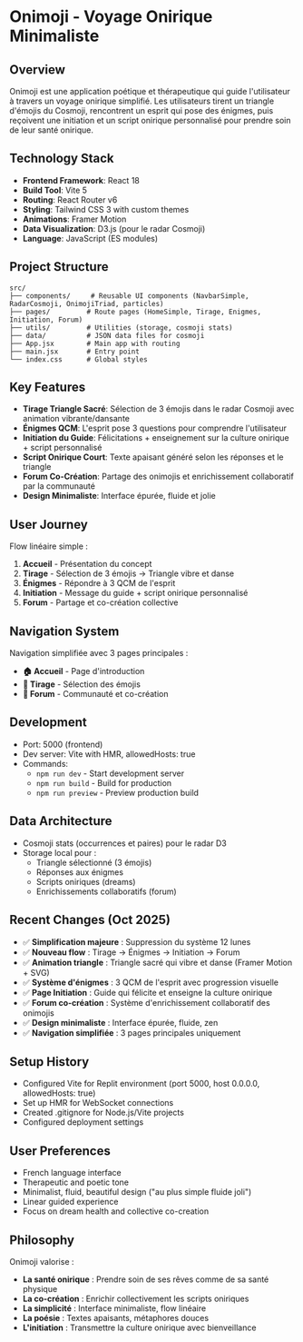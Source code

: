 # Onimoji - Voyage Onirique Minimaliste

## Overview
Onimoji est une application poétique et thérapeutique qui guide l'utilisateur à travers un voyage onirique simplifié. Les utilisateurs tirent un triangle d'émojis du Cosmoji, rencontrent un esprit qui pose des énigmes, puis reçoivent une initiation et un script onirique personnalisé pour prendre soin de leur santé onirique.

## Technology Stack
- **Frontend Framework**: React 18
- **Build Tool**: Vite 5
- **Routing**: React Router v6
- **Styling**: Tailwind CSS 3 with custom themes
- **Animations**: Framer Motion
- **Data Visualization**: D3.js (pour le radar Cosmoji)
- **Language**: JavaScript (ES modules)

## Project Structure
```
src/
├── components/     # Reusable UI components (NavbarSimple, RadarCosmoji, OnimojiTriad, particles)
├── pages/         # Route pages (HomeSimple, Tirage, Enigmes, Initiation, Forum)
├── utils/         # Utilities (storage, cosmoji stats)
├── data/          # JSON data files for cosmoji
├── App.jsx        # Main app with routing
├── main.jsx       # Entry point
└── index.css      # Global styles
```

## Key Features
- **Tirage Triangle Sacré**: Sélection de 3 émojis dans le radar Cosmoji avec animation vibrante/dansante
- **Énigmes QCM**: L'esprit pose 3 questions pour comprendre l'utilisateur
- **Initiation du Guide**: Félicitations + enseignement sur la culture onirique + script personnalisé
- **Script Onirique Court**: Texte apaisant généré selon les réponses et le triangle
- **Forum Co-Création**: Partage des onimojis et enrichissement collaboratif par la communauté
- **Design Minimaliste**: Interface épurée, fluide et jolie

## User Journey
Flow linéaire simple :
1. **Accueil** - Présentation du concept
2. **Tirage** - Sélection de 3 émojis → Triangle vibre et danse
3. **Énigmes** - Répondre à 3 QCM de l'esprit
4. **Initiation** - Message du guide + script onirique personnalisé
5. **Forum** - Partage et co-création collective

## Navigation System
Navigation simplifiée avec 3 pages principales :
- **🏠 Accueil** - Page d'introduction
- **🔮 Tirage** - Sélection des émojis
- **💬 Forum** - Communauté et co-création

## Development
- Port: 5000 (frontend)
- Dev server: Vite with HMR, allowedHosts: true
- Commands:
  - `npm run dev` - Start development server
  - `npm run build` - Build for production
  - `npm run preview` - Preview production build

## Data Architecture
- Cosmoji stats (occurrences et paires) pour le radar D3
- Storage local pour :
  - Triangle sélectionné (3 émojis)
  - Réponses aux énigmes
  - Scripts oniriques (dreams)
  - Enrichissements collaboratifs (forum)

## Recent Changes (Oct 2025)
- ✅ **Simplification majeure** : Suppression du système 12 lunes
- ✅ **Nouveau flow** : Tirage → Énigmes → Initiation → Forum
- ✅ **Animation triangle** : Triangle sacré qui vibre et danse (Framer Motion + SVG)
- ✅ **Système d'énigmes** : 3 QCM de l'esprit avec progression visuelle
- ✅ **Page Initiation** : Guide qui félicite et enseigne la culture onirique
- ✅ **Forum co-création** : Système d'enrichissement collaboratif des onimojis
- ✅ **Design minimaliste** : Interface épurée, fluide, zen
- ✅ **Navigation simplifiée** : 3 pages principales uniquement

## Setup History
- Configured Vite for Replit environment (port 5000, host 0.0.0.0, allowedHosts: true)
- Set up HMR for WebSocket connections
- Created .gitignore for Node.js/Vite projects
- Configured deployment settings

## User Preferences
- French language interface
- Therapeutic and poetic tone
- Minimalist, fluid, beautiful design ("au plus simple fluide joli")
- Linear guided experience
- Focus on dream health and collective co-creation

## Philosophy
Onimoji valorise :
- **La santé onirique** : Prendre soin de ses rêves comme de sa santé physique
- **La co-création** : Enrichir collectivement les scripts oniriques
- **La simplicité** : Interface minimaliste, flow linéaire
- **La poésie** : Textes apaisants, métaphores douces
- **L'initiation** : Transmettre la culture onirique avec bienveillance
